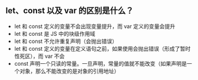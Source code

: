## let、const 以及 var 的区别是什么？

- let 和 const 定义的变量不会出现变量提升，而 var 定义的变量会提升
- let 和 const 是 JS 中的块级作用域
- let 和 const 不允许重复声明（会抛出错误）
- let 和 const 定义的变量在定义语句之前，如果使用会抛出错误（形成了暂时性死区），而 var 不会
- const 声明一个只读的常量。一旦声明，常量的值就不能改变（如果声明是一个对象，那么不能改变的是对象的引用地址）
